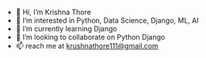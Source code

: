 - 👋 Hi, I’m Krishna Thore  
- 👀 I’m interested in Python, Data Science, Django, ML, AI
- 🌱 I’m currently learning Django
- 💞️ I’m looking to collaborate on Python Django
- 📫 reach me at krushnathore111@gmail.com

<!---
Krishnathore111/Krishnathore111 is a ✨ special ✨ repository because its `README.md` (this file) appears on your GitHub profile.
You can click the Preview link to take a look at your changes.
--->
